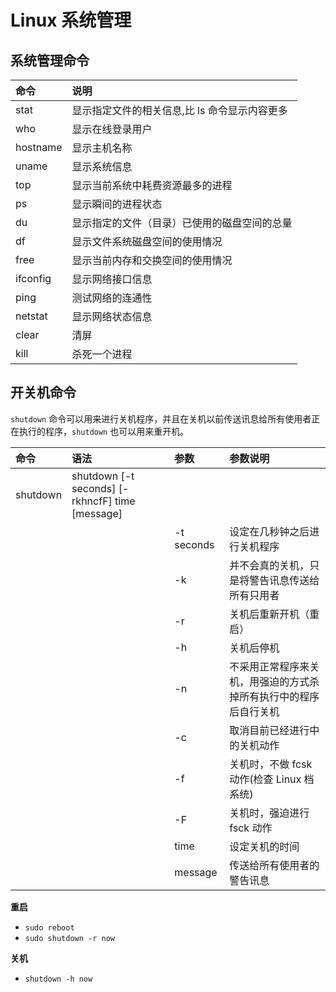 # Linux 系统管理

## 系统管理命令

| 命令 | 说明 |
| :--- | :--- |
| stat | 显示指定文件的相关信息,比 ls 命令显示内容更多 |
| who | 显示在线登录用户 |
| hostname | 显示主机名称 |
| uname | 显示系统信息 |
| top | 显示当前系统中耗费资源最多的进程 |
| ps | 显示瞬间的进程状态 |
| du | 显示指定的文件（目录）已使用的磁盘空间的总量 |
| df | 显示文件系统磁盘空间的使用情况 |
| free | 显示当前内存和交换空间的使用情况 |
| ifconfig | 显示网络接口信息 |
| ping | 测试网络的连通性 |
| netstat | 显示网络状态信息 |
| clear | 清屏 |
| kill | 杀死一个进程 |

## 开关机命令

`shutdown` 命令可以用来进行关机程序，并且在关机以前传送讯息给所有使用者正在执行的程序，`shutdown` 也可以用来重开机。

| 命令 | 语法 | 参数 | 参数说明 |
| :--- | :--- | :--- | :--- |
| shutdown | shutdown \[-t seconds\] \[-rkhncfF\] time \[message\] |  |  |
|  |  | -t seconds | 设定在几秒钟之后进行关机程序 |
|  |  | -k | 并不会真的关机，只是将警告讯息传送给所有只用者 |
|  |  | -r | 关机后重新开机（重启） |
|  |  | -h | 关机后停机 |
|  |  | -n | 不采用正常程序来关机，用强迫的方式杀掉所有执行中的程序后自行关机 |
|  |  | -c | 取消目前已经进行中的关机动作 |
|  |  | -f | 关机时，不做 fcsk 动作\(检查 Linux 档系统\) |
|  |  | -F | 关机时，强迫进行 fsck 动作 |
|  |  | time | 设定关机的时间 |
|  |  | message | 传送给所有使用者的警告讯息 |

**重启**

- `sudo reboot`
- `sudo shutdown -r now`

**关机**

- `shutdown -h now`